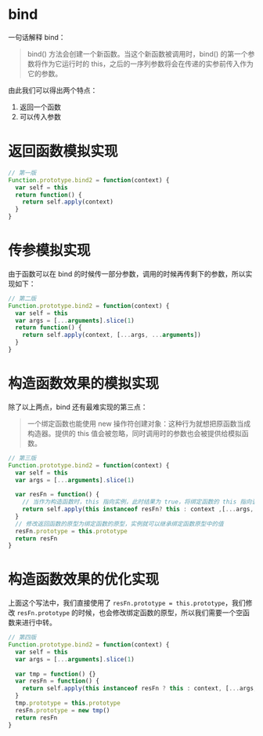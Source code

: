 # bind

一句话解释 bind：

>   bind() 方法会创建一个新函数。当这个新函数被调用时，bind() 的第一个参数将作为它运行时的 this，之后的一序列参数将会在传递的实参前传入作为它的参数。

由此我们可以得出两个特点：

1.  返回一个函数
2.  可以传入参数

# 返回函数模拟实现

```js
// 第一版
Function.prototype.bind2 = function(context) {
  var self = this
  return function() {
    return self.apply(context)
  }
}
```



# 传参模拟实现

由于函数可以在 bind 的时候传一部分参数，调用的时候再传剩下的参数，所以实现如下：

```js
// 第二版
Function.prototype.bind2 = function(context) {
  var self = this
  var args = [...arguments].slice(1)
  return function() {
    return self.apply(context, [...args, ...arguments])
  }
}
```



# 构造函数效果的模拟实现

除了以上两点，bind 还有最难实现的第三点：

>   一个绑定函数也能使用 new 操作符创建对象：这种行为就想把原函数当成构造器。提供的 this 值会被忽略，同时调用时的参数也会被提供给模拟函数。

```js
// 第三版
Function.prototype.bind2 = function(context) {
  var self = this
  var args = [...arguments].slice(1)
  
  var resFn = function() {
    // 当作为构造函数时，this 指向实例，此时结果为 true，将绑定函数的 this 指向该实例，可以让实力获得来自绑定函数的值
    return self.apply(this instanceof resFn? this : context ,[...args, ...arguments])
  }
  // 修改返回函数的原型为绑定函数的原型，实例就可以继承绑定函数原型中的值
  resFn.prototype = this.prototype
  return resFn
}
```



# 构造函数效果的优化实现

上面这个写法中，我们直接使用了 `resFn.prototype = this.prototype`，我们修改 `resFn.prototype` 的时候，也会修改绑定函数的原型，所以我们需要一个空函数来进行中转。

```js
// 第四版
Function.prototype.bind2 = function(context) {
  var self = this
  var args = [...arguments].slice(1)
  
  var tmp = function() {}
  var resFn = function() {
    return self.apply(this instanceof resFn ? this : context, [...args, ...arguments])
  }
  tmp.prototype = this.prototype
  resFn.prototype = new tmp()
  return resFn
}
```


